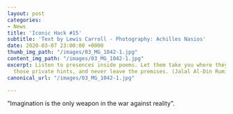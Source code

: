 ```yaml
---
layout: post
categories:
- News
title: 'Iconic Hack #15'
subtitle: 'Text by Lewis Carroll - Photography: Achilles Nasios'
date: 2020-03-07 23:00:00 +0000
thumb_img_path: "/images/03_MG_1042-1.jpg"
content_img_path: "/images/03_MG_1042-1.jpg"
excerpt: Listen to presences inside poems. Let them take you where they will. Follow
  those private hints, and never leave the premises. (Jalal Al-Din Rumi)
canonical_url: "/images/03_MG_1042-1.jpg"

---
```

"Imagination is the only weapon in the war against reality".